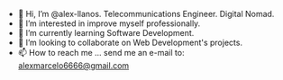 - 👋 Hi, I’m @alex-llanos. Telecommunications Engineer. Digital Nomad.
- 👀 I’m interested in improve myself professionally.
- 🌱 I’m currently learning Software Development.
- 💞️ I’m looking to collaborate on  Web Development's projects.
- 📫 How to reach me ... send me an e-mail to: alexmarcelo6666@gmail.com

<!---
alex-llanos/alex-llanos is a ✨ special ✨ repository because its `README.md` (this file) appears on your GitHub profile.
You can click the Preview link to take a look at your changes.
--->

